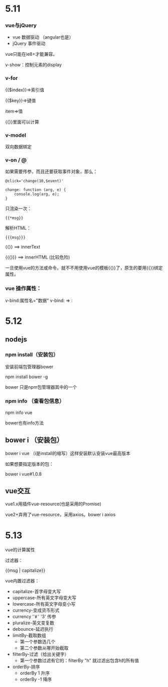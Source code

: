 # 5.11

### vue与jQuery

- vue  数据驱动  （angular也是）
- jQuery  事件驱动  

vue只能在ie8+才能兼容。

v-show：控制元素的display

### v-for

{{$index}}=>索引值

{{$key}}=>键值

item=>值

{{}}里面可以计算

### v-model

双向数据绑定

### v-on  /  @

如果需要传参，而且还要获取事件对象，那么：

~~~
@click='change(10,$event)'

change: function (arg, e) {
	console.log(arg, e);
} 
~~~

只渲染一次：

~~~
{{*msg}}
~~~

解析HTML：

~~~
{{{msg}}}
~~~

{{}} ==> innerText

{{{}}} ==> innerHTML (比较危险)



一旦使用vue的方法或命令，就不不用使用vue的模板{{}}了，原生的要用{{}}绑定属性。

### vue 操作属性：

v-bind:属性名="数据"  v-bind: => :

# 5.12

## nodejs

### npm install（安装包）

安装前端包管理器bower

npm install bower -g

bower 只是npm包管理器其中的一个

### npm info （查看包信息）

npm info vue

bower也有info方法

## bower i （安装包）

bower i  vue   （i是install的缩写）这样安装默认安装vue最高版本

如果想要指定版本的包：

bower i vue#1.0.8

## vue交互

vue1.x用插件vue-resource(也是采用的Promise)

vue2+弃用了vue-resource，采用axios。bower i axios

# 5.13



vue的计算属性



过滤器：

{{msg | capitalize}}

vue内置过滤器：

- capitalize-首字母变大写
- uppercase-所有英文字母变大写
- lowercase-所有英文字母变小写
-  currency-变成货币形式
  - currency '￥' '3'	传参
- pluralize-英文变复数
- debounce-延迟执行
- limitBy-截取数组
  - 第一个参数选几个
  - 第二个参数从哪开始截取
- filterBy-过滤（给出关键字）
  - 第一个参数过滤有它的：filterBy  "h" 	就过滤出包含h的所有值
- orderBy-排序
  - orderBy  1	升序
  - orderBy   -1   降序





















